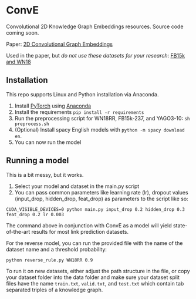 # ConvE
Convolutional 2D Knowledge Graph Embeddings resources. Source code coming soon.

Paper: [2D Convolutional Graph Embeddings](https://arxiv.org/abs/1707.01476)

Used in the paper, but *do not use these datasets for your research*:
[FB15k and WN18](https://everest.hds.utc.fr/doku.php?id=en:transe)

## Installation

This repo supports Linux and Python installation via Anaconda. 

1. Install [PyTorch](https://github.com/pytorch/pytorch) using [Anaconda](https://www.continuum.io/downloads)
2. Install the requirements `pip install -r requirements`
3. Run the preprocessing script for WN18RR, FB15k-237, and YAGO3-10: `sh preprocess.sh`
4. (Optional) Install spacy English models with `python -m spacy download en`.
4. You can now run the model

## Running a model

This is a bit messy, but it works.

1. Select your model and dataset in the main.py script
2. You can pass common parameters like learning rate (lr), dropout values (input_drop, hidden_drop, feat_drop) as parameters to the script like so:
```
CUDA_VISIBLE_DEVICES=0 python main.py input_drop 0.2 hidden_drop 0.3 feat_drop 0.2 lr 0.003
```
The command above in conjunction with ConvE as a model will yield state-of-the-art results for most link prediction datasets.

For the reverse model, you can run the provided file with the name of the dataset name and a threshold probability:

```
python reverse_rule.py WN18RR 0.9
```

To run it on new datasets, either adjust the path structure in the file, or copy your dataset folder into the data folder and make sure your dataset split files have the name `train.txt`, `valid.txt`, and `test.txt` which contain tab separated triples of a knowledge graph.
